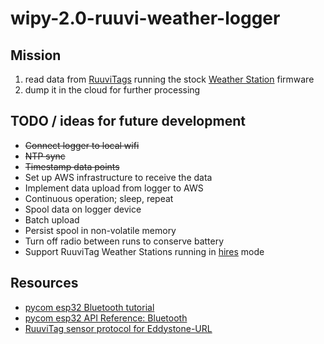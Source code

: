 # wipy-2.0-ruuvi-weather-logger

## Mission
1) read data from [RuuviTags](https://ruuvitag.com/) running the stock [Weather Station](https://ruu.vi/setup/#weather-station) firmware
2) dump it in the cloud for further processing

## TODO / ideas for future development
* ~~Connect logger to local wifi~~
* ~~NTP sync~~
* ~~Timestamp data points~~
* Set up AWS infrastructure to receive the data
* Implement data upload from logger to AWS
* Continuous operation; sleep, repeat
* Spool data on logger device
* Batch upload
* Persist spool in non-volatile memory
* Turn off radio between runs to conserve battery
* Support RuuviTag Weather Stations running in [hires](https://github.com/ruuvi/ruuvitag_fw/blob/b3838028bcac0a11abed44866a5cae5f0702a1ac/ruuvi_examples/weather_station/main.c#L85) mode

## Resources
* [pycom esp32 Bluetooth tutorial](https://docs.pycom.io/pycom_esp32/pycom_esp32/tutorial/includes/bluetooth.html)
* [pycom esp32 API Reference: Bluetooth](https://docs.pycom.io/pycom_esp32/library/network.Bluetooth.html)
* [RuuviTag sensor protocol for Eddystone-URL](https://github.com/ruuvi/ruuvi-sensor-protocols)
